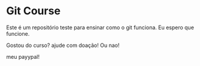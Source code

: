 # Git Course

Este é um repositório teste para ensinar como o git funciona. Eu espero que funcione.

Gostou do curso? ajude com doação! Ou nao!

meu payypal!
